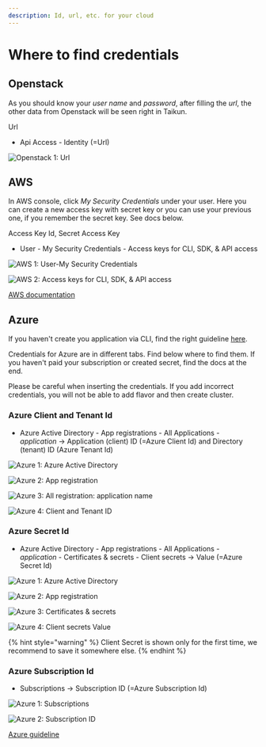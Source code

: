 ```yaml
---
description: Id, url, etc. for your cloud
---
```


# Where to find credentials

## Openstack

As you should know your _user name_ and _password_, after filling the _url_, the other data from Openstack will be seen right in Taikun.

Url

* Api Access - Identity (=Url)

![Openstack 1: Url](../../.gitbook/assets/openstack.png)

## AWS

In AWS console, click _My Security Credentials_ under your user. Here you can create a new access key with secret key or you can use your previous one, if you remember the secret key. See docs below.

Access Key Id, Secret Access Key

* User - My Security Credentials - Access keys for CLI, SDK, & API access

![AWS 1: User-My Security Credentials](<../../.gitbook/assets/aws-main page.png>)

![AWS 2: Access keys for CLI, SDK, & API access](<../../.gitbook/assets/aws-my sec cred.png>)

[AWS documentation](https://aws.amazon.com/blogs/security/wheres-my-secret-access-key/)

## Azure

If you haven't create you application via CLI, find the right guideline [here](https://itera.gitbook.io/taikun/guidelines/create-credentials#azure).

Credentials for Azure are in different tabs. Find below where to find them. If you haven't paid your subscription or created secret, find the docs at the end.

Please be careful when inserting the credentials. If you add incorrect credentials, you will not be able to add flavor and then create cluster.

### Azure Client and Tenant Id

* Azure Active Directory - App registrations - All Applications - _application_ -> Application (client) ID (=Azure Client Id) and Directory (tenant) ID (Azure Tenant Id)

![Azure 1: Azure Active Directory](<../../.gitbook/assets/azure 1.png>)

![Azure 2: App registration](<../../.gitbook/assets/azure 2.png>)

![Azure 3: All registration: application name](<../../.gitbook/assets/azure 3.png>)

![Azure 4: Client and Tenant ID](<../../.gitbook/assets/azure 4.png>)



### Azure Secret Id

* Azure Active Directory - App registrations - All Applications - _application_ - Certificates & secrets - Client secrets -> Value (=Azure Secret Id)

![Azure 1: Azure Active Directory](<../../.gitbook/assets/azure 1.png>)

![Azure 2: App registration](<../../.gitbook/assets/azure 2.png>)

![Azure 3: Certificates & secrets](<../../.gitbook/assets/azure-secret 1.png>)

![Azure 4: Client secrets Value](<../../.gitbook/assets/azure-secret 2.png>)

{% hint style="warning" %}
Client Secret is shown only for the first time, we recommend to save it somewhere else.
{% endhint %}



### Azure Subscription Id

* Subscriptions -> Subscription ID (=Azure Subscription Id)

![Azure 1: Subscriptions](../../.gitbook/assets/azure-subs.png)

![Azure 2: Subscription ID](<../../.gitbook/assets/azure-subs 2.png>)

[Azure guideline](https://www.inkoop.io/blog/how-to-get-azure-api-credentials/)
